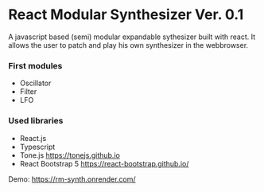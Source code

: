 # React Modular Synthesizer Ver. 0.1

A javascript based (semi) modular expandable sythesizer built with react.
It allows the user to patch and play his own synthesizer in the webbrowser.

### First modules
- Oscillator
- Filter
- LFO

### Used libraries
- React.js
- Typescript
- Tone.js https://tonejs.github.io
- React Bootstrap 5 https://react-bootstrap.github.io/

Demo: https://rm-synth.onrender.com/
